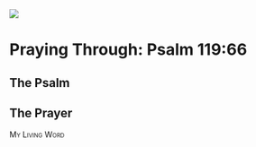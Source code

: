 <img class="intro-right" src="/images/art-paris-psalter.jpg">

<style>
  li {list-style-type: none;}
  p + ul {
    margin-top: -18px;
}
</style>

# Praying Through: Psalm 119:66

## The Psalm

## The Prayer

<div style="font-variant: small-caps;">
My Living Word
</div>
